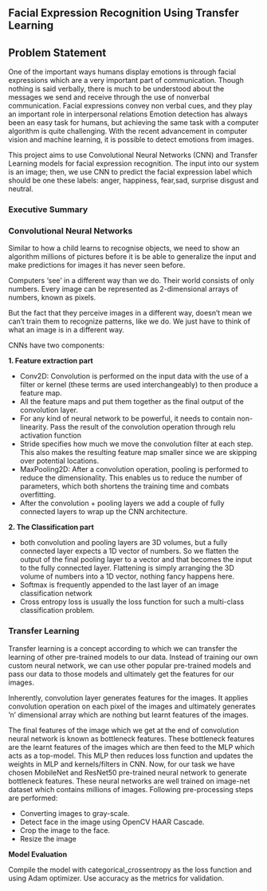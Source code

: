 ##   Facial Expression Recognition Using Transfer Learning
## Problem Statement

One of the important ways humans display emotions is through facial expressions which are a very important part of communication. Though nothing is said verbally, there is much to be understood about the messages we send and receive through the use of nonverbal communication. Facial expressions convey non verbal cues, and they play an important role in interpersonal relations
Emotion detection has always been an easy task for humans, but achieving the same task with a computer algorithm is quite challenging. With the recent advancement in computer vision and machine learning, it is possible to detect emotions from images. 

This project aims to use Convolutional Neural Networks (CNN) and Transfer Learning models for facial expression recognition. The input into our system is an image; then, we use CNN to predict the facial expression label which should be one these labels: anger, happiness, fear,sad, surprise disgust and neutral.

### Executive Summary


### Convolutional Neural Networks
Similar to how a child learns to recognise objects, we need to show an algorithm millions of pictures before it is be able to generalize the input and make predictions for images it has never seen before.

Computers ‘see’ in a different way than we do. Their world consists of only numbers. Every image can be represented as 2-dimensional arrays of numbers, known as pixels.

But the fact that they perceive images in a different way, doesn’t mean we can’t train them to recognize patterns, like we do. We just have to think of what an image is in a different way.

CNNs have two components:

<b>1. Feature extraction part</b>
- Conv2D: Convolution is performed on the input data with the use of a filter or kernel (these terms are used interchangeably) to then produce a feature map.
-  All the feature maps and put them together as the final output of the convolution layer.
-  For any kind of neural network to be powerful, it needs to contain non-linearity. Pass the result of the convolution operation through relu activation function
- Stride specifies how much we move the convolution filter at each step. This also makes the resulting feature map smaller since we are skipping over potential locations.
- MaxPooling2D: After a convolution operation, pooling is performed to reduce the dimensionality. This enables us to reduce the number of parameters, which both shortens the training time and combats overfitting.
- After the convolution + pooling layers we add a couple of fully connected layers to wrap up the CNN architecture.


<b>2.  The Classification part</b>
- both convolution and pooling layers are 3D volumes, but a fully connected layer expects a 1D vector of numbers. So we flatten the output of the final pooling layer to a vector and that becomes the input to the fully connected layer. Flattening is simply arranging the 3D volume of numbers into a 1D vector, nothing fancy happens here.
- Softmax is frequently appended to the last layer of an image classification network 
- Cross entropy loss is usually the loss function for such a multi-class classification problem. 

### Transfer Learning

Transfer learning is a concept according to which we can transfer the learning of other pre-trained models to our data. Instead of training our own custom neural network, we can use other popular pre-trained models and pass our data to those models and ultimately get the features for our images.

Inherently, convolution layer generates features for the images. It applies convolution operation on each pixel of the images and ultimately generates ’n’ dimensional array which are nothing but learnt features of the images.

The final features of the image which we get at the end of convolution neural network is known as bottleneck features. These bottleneck features are the learnt features of the images which are then feed to the MLP which acts as a top-model. This MLP then reduces loss function and updates the weights in MLP and kernels/filters in CNN.
Now, for our task we have chosen MobileNet and ResNet50 pre-trained neural network to generate bottleneck features. These neural networks are well trained on image-net dataset which contains millions of images.
Following pre-processing steps are performed:
- Converting images to gray-scale.
- Detect face in the image using OpenCV HAAR Cascade.
- Crop the image to the face.
- Resize the image


<b>Model Evaluation</b>

Compile the model with categorical_crossentropy as the loss function and using Adam optimizer. Use accuracy as the metrics for validation.
